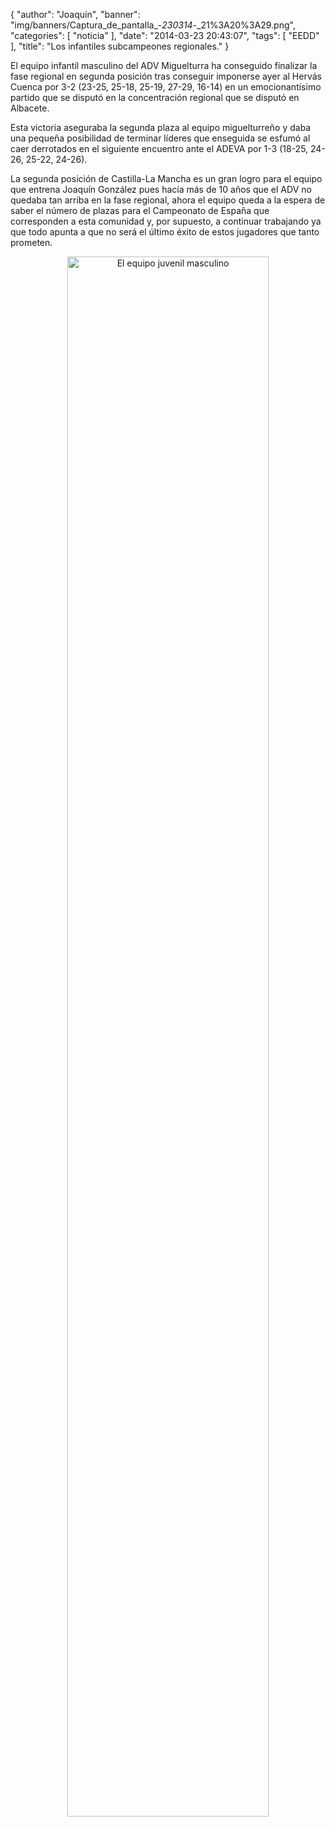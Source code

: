 {
  "author": "Joaquín", 
  "banner": "img/banners/Captura_de_pantalla_-_230314_-_21%3A20%3A29.png", 
  "categories": [
    "noticia"
  ], 
  "date": "2014-03-23 20:43:07", 
  "tags": [
    "EEDD"
  ], 
  "title": "Los infantiles subcampeones regionales."
}

El equipo infantil masculino del ADV Miguelturra ha conseguido finalizar la fase regional en segunda posición tras conseguir imponerse ayer al Hervás Cuenca por 3-2 (23-25, 25-18, 25-19, 27-29, 16-14) en un emocionantísimo partido que se disputó en la concentración regional que se disputó en Albacete.

Esta victoria aseguraba la segunda plaza al equipo miguelturreño y daba una pequeña posibilidad de terminar líderes que enseguida se esfumó al caer derrotados en el siguiente encuentro ante el ADEVA por 1-3 (18-25, 24-26, 25-22, 24-26).

La segunda posición de Castilla-La Mancha es un gran logro para el equipo que entrena Joaquín González pues hacía más de 10 años que el ADV no quedaba tan arriba en la fase regional, ahora el equipo queda a la espera de saber el número de plazas para el Campeonato de España que corresponden a esta comunidad y, por supuesto, a continuar trabajando ya que todo apunta a que no será el último éxito de estos jugadores que tanto prometen.

<center>
<a target="_new" href="http://www.advmiguelturra.org/img/banners/Captura%20de%20pantalla%20-%20230314%20-%2021%3A20%3A29.png"> 
<img alt="El equipo juvenil masculino" width="80%" align="center" src="http://www.advmiguelturra.org/img/banners/Captura%20de%20pantalla%20-%20230314%20-%2021%3A20%3A29.png"/> </a>
</center>

